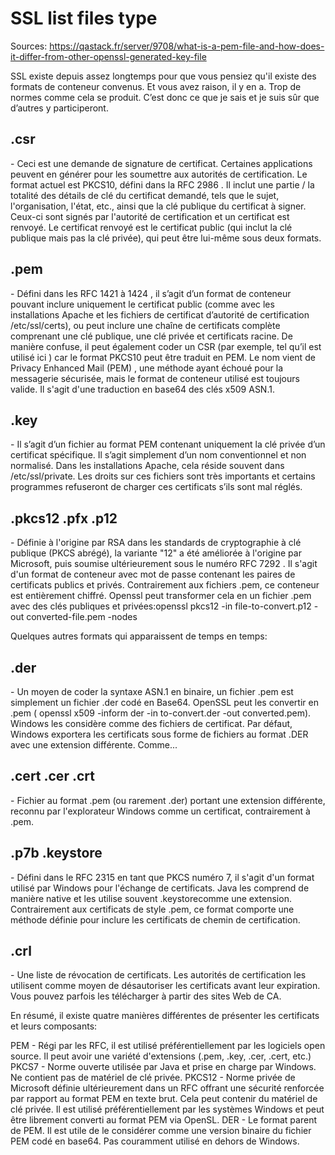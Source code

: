 # SSL list files type

Sources: https://qastack.fr/server/9708/what-is-a-pem-file-and-how-does-it-differ-from-other-openssl-generated-key-file

SSL existe depuis assez longtemps pour que vous pensiez qu'il existe des formats de conteneur convenus. Et vous avez raison, il y en a. Trop de normes comme cela se produit. C’est donc ce que je sais et je suis sûr que d’autres y participeront.

## .csr

<p>- Ceci est une demande de signature de certificat. Certaines applications peuvent en générer pour les soumettre aux autorités de certification. Le format actuel est PKCS10, défini dans la RFC 2986 . Il inclut une partie / la totalité des détails de clé du certificat demandé, tels que le sujet, l'organisation, l'état, etc., ainsi que la clé publique du certificat à signer. Ceux-ci sont signés par l'autorité de certification et un certificat est renvoyé. Le certificat renvoyé est le certificat public (qui inclut la clé publique mais pas la clé privée), qui peut être lui-même sous deux formats.
</p>  

## .pem 
<p>
- Défini dans les RFC 1421 à 1424 , il s’agit d’un format de conteneur pouvant inclure uniquement le certificat public (comme avec les installations Apache et les fichiers de certificat d’autorité de certification /etc/ssl/certs), ou peut inclure une chaîne de certificats complète comprenant une clé publique, une clé privée et certificats racine. De manière confuse, il peut également coder un CSR (par exemple, tel qu’il est utilisé ici ) car le format PKCS10 peut être traduit en PEM. Le nom vient de Privacy Enhanced Mail (PEM) , une méthode ayant échoué pour la messagerie sécurisée, mais le format de conteneur utilisé est toujours valide. Il s'agit d'une traduction en base64 des clés x509 ASN.1.
</p>

## .key 

<p>
- Il s’agit d’un fichier au format PEM contenant uniquement la clé privée d’un certificat spécifique. Il s’agit simplement d’un nom conventionnel et non normalisé. Dans les installations Apache, cela réside souvent dans /etc/ssl/private. Les droits sur ces fichiers sont très importants et certains programmes refuseront de charger ces certificats s’ils sont mal réglés.
</p>

## .pkcs12 .pfx .p12 

<p>
- Définie à l'origine par RSA dans les standards de cryptographie à clé publique (PKCS abrégé), la variante "12" a été améliorée à l'origine par Microsoft, puis soumise ultérieurement sous le numéro RFC 7292 . Il s'agit d'un format de conteneur avec mot de passe contenant les paires de certificats publics et privés. Contrairement aux fichiers .pem, ce conteneur est entièrement chiffré. Openssl peut transformer cela en un fichier .pem avec des clés publiques et privées:openssl pkcs12 -in file-to-convert.p12 -out converted-file.pem -nodes
</p>

Quelques autres formats qui apparaissent de temps en temps:

## .der

<p>
- Un moyen de coder la syntaxe ASN.1 en binaire, un fichier .pem est simplement un fichier .der codé en Base64. OpenSSL peut les convertir en .pem ( openssl x509 -inform der -in to-convert.der -out converted.pem). Windows les considère comme des fichiers de certificat. Par défaut, Windows exportera les certificats sous forme de fichiers au format .DER avec une extension différente. Comme...
</p>

## .cert .cer .crt 

<p>
- Fichier au format .pem (ou rarement .der) portant une extension différente, reconnu par l'explorateur Windows comme un certificat, contrairement à .pem.
</p>

## .p7b .keystore

<p>
     - Défini dans le RFC 2315 en tant que PKCS numéro 7, il s'agit d'un format utilisé par Windows pour l'échange de certificats. Java les comprend de manière native et les utilise souvent .keystorecomme une extension. Contrairement aux certificats de style .pem, ce format comporte une méthode définie pour inclure les certificats de chemin de certification.
</p>


## .crl 

<p>
- Une liste de révocation de certificats. Les autorités de certification les utilisent comme moyen de désautoriser les certificats avant leur expiration. Vous pouvez parfois les télécharger à partir des sites Web de CA.
</p>

En résumé, il existe quatre manières différentes de présenter les certificats et leurs composants:
<p>
    PEM - Régi par les RFC, il est utilisé préférentiellement par les logiciels open source. Il peut avoir une variété d'extensions (.pem, .key, .cer, .cert, etc.)
    PKCS7 - Norme ouverte utilisée par Java et prise en charge par Windows. Ne contient pas de matériel de clé privée.
    PKCS12 - Norme privée de Microsoft définie ultérieurement dans un RFC offrant une sécurité renforcée par rapport au format PEM en texte brut. Cela peut contenir du matériel de clé privée. Il est utilisé préférentiellement par les systèmes Windows et peut être librement converti au format PEM via OpenSL.
    DER - Le format parent de PEM. Il est utile de le considérer comme une version binaire du fichier PEM codé en base64. Pas couramment utilisé en dehors de Windows.
</p>    
